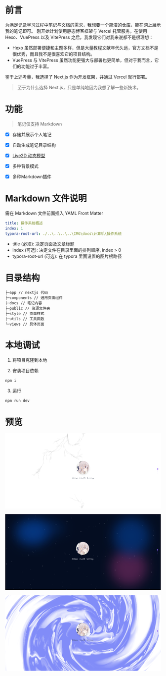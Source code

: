 # 前言

为满足记录学习过程中笔记与文档的需求，我想要一个简洁的仓库，能在网上展示我的笔记即可。
刚开始计划使用静态博客框架与 Vercel 托管服务。在使用 Hexo、VuePress 以及 VitePress 之后，我发现它们对我来说都不是很理想：

- Hexo 虽然部署便捷和主题多样，但是大量教程文献年代久远，官方文档不是很优秀，而且我不是很喜欢它的项目结构。
- VuePress 与 VitePress 虽然功能更强大与部署也更简单，但对于我而言，它们的功能过于丰富。

鉴于上述考量，我选择了 Next.js 作为开发框架，并通过 Vercel 就行部署。

> 至于为什么选择 Next.js，只是单纯地因为我想了解一些新技术。

# 功能

> 笔记仅支持 Markdown

- [x] 存储并展示个人笔记
- [x] 自动生成笔记目录结构
- [x] [Live2D 动态模型](https://github.com/kisssssssss/model)
- [x] 多种背景模式
- [x] 多种Markdown插件



# Markdown 文件说明

需在 Markdown 文件前面插入 YAML Front Matter

``` yaml
title: 操作系统概述
index: 1
typora-root-url: ./..\..\..\..\IMG\docs\计算机\操作系统
```

- title (必须): 决定页面及文章标题
- index (可选): 决定文件在目录里面的排列顺序, index > 0
- typora-root-url (可选): 在 typora 里面设置的图片根路径


# 目录结构

```
├─app // nextjs 代码
├─components // 通用页面组件
├─docs // 笔记内容
├─public // 资源文件夹
├─style // 页面样式
├─utils // 工具函数
└─views // 具体页面
```

# 本地调试

1. 将项目克隆到本地

2. 安装项目依赖

```sh
npm i
```

3. 运行

```sh
npm run dev
```

# 预览

![](https://github.com/kisssssssss/docs/blob/main/public/img/plum.png)

![](https://github.com/kisssssssss/docs/blob/main/public/img/sky.png)

![](https://github.com/kisssssssss/docs/blob/main/public/img/vortex.png)
